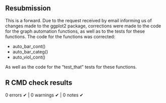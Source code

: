## Resubmission
This is a forward. 
Due to the request received by email informing us of changes made to the ggplot2 
package, corrections were made to the code for the graph automation functions, 
as well as to the tests for these functions.
The code for the functions was corrected:

* auto_bar_cont()
* auto_bar_categ()
* auto_viol_cont()

As well as the code for the “test_that” tests for these functions. 

## R CMD check results

0 errors ✔ | 0 warnings ✔ | 0 notes ✔
